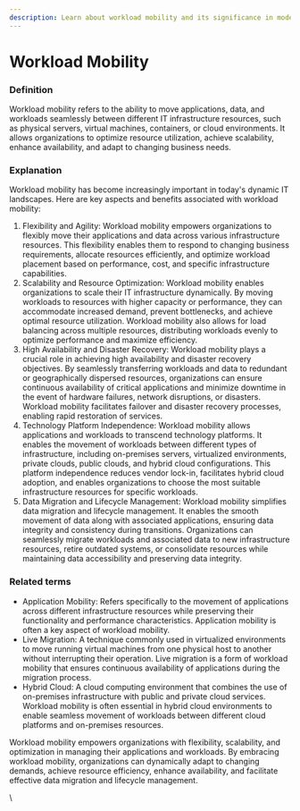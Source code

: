 ```yaml
---
description: Learn about workload mobility and its significance in modern IT environments.
---
```


# Workload Mobility

### Definition

Workload mobility refers to the ability to move applications, data, and workloads seamlessly between different IT infrastructure resources, such as physical servers, virtual machines, containers, or cloud environments. It allows organizations to optimize resource utilization, achieve scalability, enhance availability, and adapt to changing business needs.

### Explanation

Workload mobility has become increasingly important in today's dynamic IT landscapes. Here are key aspects and benefits associated with workload mobility:

1. Flexibility and Agility: Workload mobility empowers organizations to flexibly move their applications and data across various infrastructure resources. This flexibility enables them to respond to changing business requirements, allocate resources efficiently, and optimize workload placement based on performance, cost, and specific infrastructure capabilities.
2. Scalability and Resource Optimization: Workload mobility enables organizations to scale their IT infrastructure dynamically. By moving workloads to resources with higher capacity or performance, they can accommodate increased demand, prevent bottlenecks, and achieve optimal resource utilization. Workload mobility also allows for load balancing across multiple resources, distributing workloads evenly to optimize performance and maximize efficiency.
3. High Availability and Disaster Recovery: Workload mobility plays a crucial role in achieving high availability and disaster recovery objectives. By seamlessly transferring workloads and data to redundant or geographically dispersed resources, organizations can ensure continuous availability of critical applications and minimize downtime in the event of hardware failures, network disruptions, or disasters. Workload mobility facilitates failover and disaster recovery processes, enabling rapid restoration of services.
4. Technology Platform Independence: Workload mobility allows applications and workloads to transcend technology platforms. It enables the movement of workloads between different types of infrastructure, including on-premises servers, virtualized environments, private clouds, public clouds, and hybrid cloud configurations. This platform independence reduces vendor lock-in, facilitates hybrid cloud adoption, and enables organizations to choose the most suitable infrastructure resources for specific workloads.
5. Data Migration and Lifecycle Management: Workload mobility simplifies data migration and lifecycle management. It enables the smooth movement of data along with associated applications, ensuring data integrity and consistency during transitions. Organizations can seamlessly migrate workloads and associated data to new infrastructure resources, retire outdated systems, or consolidate resources while maintaining data accessibility and preserving data integrity.

### Related terms

* Application Mobility: Refers specifically to the movement of applications across different infrastructure resources while preserving their functionality and performance characteristics. Application mobility is often a key aspect of workload mobility.
* Live Migration: A technique commonly used in virtualized environments to move running virtual machines from one physical host to another without interrupting their operation. Live migration is a form of workload mobility that ensures continuous availability of applications during the migration process.
* Hybrid Cloud: A cloud computing environment that combines the use of on-premises infrastructure with public and private cloud services. Workload mobility is often essential in hybrid cloud environments to enable seamless movement of workloads between different cloud platforms and on-premises resources.

Workload mobility empowers organizations with flexibility, scalability, and optimization in managing their applications and workloads. By embracing workload mobility, organizations can dynamically adapt to changing demands, achieve resource efficiency, enhance availability, and facilitate effective data migration and lifecycle management.

\
